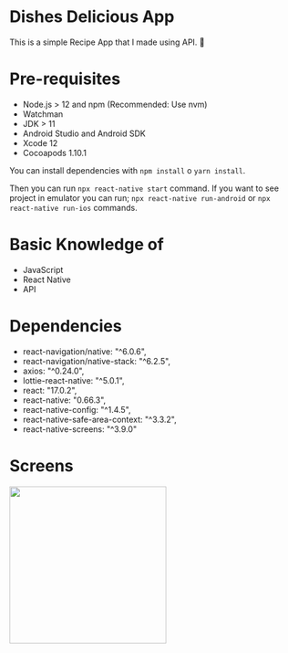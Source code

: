 # Dishes Delicious App

This is a simple Recipe App that I made using API. 🙅

# Pre-requisites

- Node.js > 12 and npm (Recommended: Use nvm)
- Watchman
- JDK > 11
- Android Studio and Android SDK
- Xcode 12
- Cocoapods 1.10.1

You can install dependencies with `npm install` o `yarn install`.

Then you can run `npx react-native start` command.
If you want to see project in emulator you can run; `npx react-native run-android` or `npx react-native run-ios` commands.

# Basic Knowledge of

- JavaScript
- React Native
- API

# Dependencies

- react-navigation/native: "^6.0.6",
- react-navigation/native-stack: "^6.2.5",
- axios: "^0.24.0",
- lottie-react-native: "^5.0.1",
- react: "17.0.2",
- react-native: "0.66.3",
- react-native-config: "^1.4.5",
- react-native-safe-area-context: "^3.3.2",
- react-native-screens: "^3.9.0"

# Screens

<p align="left">
  <span><img  width="275px" src="https://i.hizliresim.com/ayt6ykh.gif"></span>  
</p>
